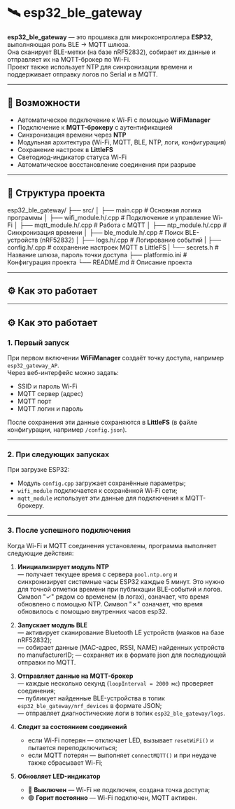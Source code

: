 # 🛰️ esp32_ble_gateway

**esp32_ble_gateway** — это прошивка для микроконтроллера **ESP32**, выполняющая роль BLE → MQTT шлюза.  
Она сканирует BLE-метки (на базе nRF52832), собирает их данные и отправляет их на MQTT-брокер по Wi-Fi.  
Проект также использует NTP для синхронизации времени и поддерживает отправку логов по Serial и в MQTT.

---

## 🚀 Возможности

- Автоматическое подключение к Wi-Fi с помощью **WiFiManager**
- Подключение к **MQTT-брокеру** с аутентификацией
- Синхронизация времени через **NTP**
- Модульная архитектура (Wi-Fi, MQTT, BLE, NTP, логи, конфигурация)
- Сохранение настроек в **LittleFS**
- Светодиод-индикатор статуса Wi-Fi
- Автоматическое восстановление соединения при разрыве


---

## 📁 Структура проекта
esp32_ble_gateway/
├── src/
│ ├── main.cpp              # Основная логика программы
│ ├── wifi_module.h/.cpp    # Подключение и управление Wi-Fi
│ ├── mqtt_module.h/.cpp    # Работа с MQTT
│ ├── ntp_module.h/.cpp     # Синхронизация времени
│ ├── ble_module.h/.cpp     # Поиск BLE-устройств (nRF52832)
│ ├── logs.h/.cpp           # Логирование событий
| ├── config.h/.cpp         # сохранение настроек MQTT в LittleFS
| └── secrets.h # Название шлюза, пароль точки доступа
├── platformio.ini # Конфигурация проекта 
└── README.md # Описание проекта

---

## ⚙️ Как это работает

---

## ⚙️ Как это работает

### 1. Первый запуск

При первом включении **WiFiManager** создаёт точку доступа, например `esp32_gateway_AP`.  
Через веб-интерфейс можно задать:

- SSID и пароль Wi-Fi  
- MQTT сервер (адрес)
- MQTT порт
- MQTT логин и пароль  

После сохранения эти данные сохраняются в **LittleFS** (в файле конфигурации, например `/config.json`).

---

### 2. При следующих запусках

При загрузке ESP32:
- Модуль `config.cpp` загружает сохранённые параметры;
- `wifi_module` подключается к сохранённой Wi-Fi сети;
- `mqtt_module` использует эти данные для подключения к MQTT-брокеру.

---

### 3. После успешного подключения

Когда Wi-Fi и MQTT соединения установлены, программа выполняет следующие действия:

1. **Инициализирует модуль NTP**  
   — получает текущее время с сервера `pool.ntp.org` и          синхронизирует системные часы ESP32 каждые 5 минут.
   Это нужно для точной отметки времени при публикации BLE-событий и логов.
   Символ "✓" рядом со временем (в логах), означает, что время обновлено с помощью NTP. Символ "✗" означает, что время обновилось с помощью внутренних часов esp32.

2. **Запускает модуль BLE**  
   — активирует сканирование Bluetooth LE устройств (маяков на базе nRF52832);  
   — собирает данные (MAC-адрес, RSSI, NAME) найденных устройств по manufacturerID;
   — сохраняет их в формате json для последующей отправки по MQTT.

3. **Отправляет данные на MQTT-брокер**  
   — каждые несколько секунд (`loopInterval = 2000 мс`) проверяет соединения;  
   — публикует найденные BLE-устройства в топик `esp32_ble_gateway/nrf_devices` в формате JSON;  
   — отправляет диагностические логи в топик `esp32_ble_gateway/logs`.

4. **Следит за состоянием соединений**
   - если Wi-Fi потерян — отключает LED, вызывает `resetWiFi()` и пытается переподключиться;  
   - если MQTT потерян — выполняет `connectMQTT()` и при неудаче также сбрасывает Wi-Fi;  

5. **Обновляет LED-индикатор**  
   - 🔴 **Выключен** — Wi-Fi не подключен, создана точка доступа;  
   - 🟢 **Горит постоянно** — Wi-Fi подключен, MQTT активен.